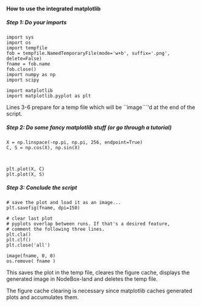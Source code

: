 #### How to use the integrated matplotlib

##### Step 1: Do your imports

```
import sys
import os
import tempfile
fob = tempfile.NamedTemporaryFile(mode='w+b', suffix='.png', delete=False)
fname = fob.name
fob.close()
import numpy as np
import scipy

import matplotlib
import matplotlib.pyplot as plt
```

Lines 3-6 prepare for a temp file which will be ``ìmage```'d at the end of the script.



##### Step 2: Do some fancy matplotlib stuff (or go through a tutorial)

```
X = np.linspace(-np.pi, np.pi, 256, endpoint=True)
C, S = np.cos(X), np.sin(X)



plt.plot(X, C)
plt.plot(X, S)

```


##### Step 3: Conclude the script

```
# save the plot and load it as an image...
plt.savefig(fname, dpi=150)

# clear last plot
# pyplots overlap between runs. If that's a desired feature,
# comment the following three lines.
plt.cla()
plt.clf()
plt.close('all')

image(fname, 0, 0)
os.remove( fname )
```

This saves the plot in the temp file, cleares the figure cache, displays the generated image in NodeBox-land and deletes the temp file.

The figure cache clearing is necessary since matplotlib caches generated plots and accumulates them.